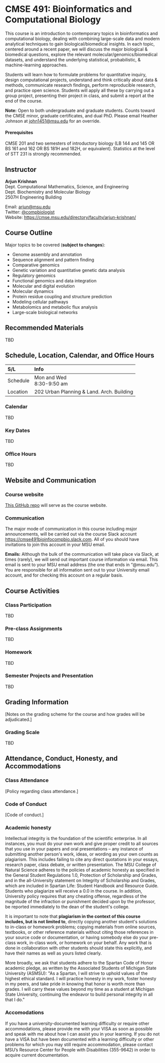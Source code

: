 # CMSE 491: Bioinformatics and Computational Biology

This course is an introduction to contemporary topics in bioinformatics and computational biology, dealing with combining large-scale data and modern analytical techniques to gain biological/biomedical insights. In each topic, centered around a recent paper, we will discuss the major biological & biomedical questions, explore the relevant molecular/genomics/biomedical datasets, and understand the underlying statistical, probabilistic, & machine-learning approaches.

Students will learn how to formulate problems for quantitative inquiry, design computational projects, understand and think critically about data & methods, communicate research findings, perform reproducible research, and practice open science. Students will apply all these by carrying out a group project, presenting their project in class, and submit a report at the end of the course.

**Note:** Open to both undergraduate and graduate students. Counts toward the CMSE minor, graduate certificates, and dual PhD. Please email Heather Johnson at john1451@msu.edu for an override.

#### Prerequisites
CMSE 201 and two semesters of introductory biology (LB 144 and 145 OR BS 161 and 162 OR BS 181H and 182H, or equivalent).
Statistics at the level of STT 231 is strongly recommended.

## Instructor
**Arjun Krishnan**  
Dept. Computational Mathematics, Science, and Engineering  
Dept. Biochemistry and Molecular Biology  
2507H Engineering Building  

Email: arjun@msu.edu  
Twitter: [@compbiologist](https://twitter.com/compbiologist)  
Website: https://cmse.msu.edu/directory/faculty/arjun-krishnan/

## Course Outline
Major topics to be covered (**subject to changes**):
* Genome assembly and annotation
* Sequence alignment and pattern finding
* Comparative genomics
* Genetic variation and quantitative genetic data analysis
* Regulatory genomics
* Functional genomics and data integration
* Molecular and digital evolution
* Molecular dynamics
* Protein residue coupling and structure prediction
* Modeling cellular pathways
* Metabolomics and metabolic flux analysis
* Large-scale biological networks

## Recommended Materials
TBD

## Schedule, Location, Calendar, and Office Hours
S/L | Info
:------------ | :------------
Schedule | Mon and Wed</br>8:30-9:50 am
Location | 202 Urban Planning & Land. Arch. Building

### Calendar
TBD

### Key Dates
TBD

### Office Hours
TBD

## Website and Communication

### Course website
[This GitHub repo](https://github.com/krishnanlab/teaching) will serve as the course website.  

### Communication
The major mode of communication in this course including msjor announcements, will be carried out via the course Slack account https://cmse491bioinfocompbio.slack.com. All of you should have invitations to join this account in your MSU email.  

**Emails:** Although the bulk of the communication will take place via Slack, at times (rarely), we will send out important course information via email. This email is sent to your MSU email address (the one that ends in “@msu.edu”).  You are responsible for all information sent out to your University email account, and for checking this account on a regular basis.

## Course Activities

### Class Participation
TBD

### Pre-class Assignments
TBD

### Homework
TBD

### Semester Projects and Presentation
TBD

## Grading Information
[Notes on the grading scheme for the course and how grades will be adjudicated.]

### Grading Scale
TBD

## Attendance, Conduct, Honesty, and Accommodations

### Class Attendance
[Policy regarding class attendance.]

### Code of Conduct
[Code of conduct.]

### Academic honesty
Intellectual integrity is the foundation of the scientific enterprise. In all instances, you must do your own work and give proper credit to all sources that you use in your papers and oral presentations – any instance of submitting another person's work, ideas, or wording as your own counts as plagiarism. This includes failing to cite any direct quotations in your essays, research paper, class debate, or written presentation. The MSU College of Natural Science adheres to the policies of academic honesty as specified in the General Student Regulations 1.0, Protection of Scholarship and Grades, and in the all-University statement on Integrity of Scholarship and Grades, which are included in Spartan Life: Student Handbook and Resource Guide. Students who plagiarize will receive a 0.0 in the course. In addition, University policy requires that any cheating offense, regardless of the magnitude of the infraction or punishment decided upon by the professor, be reported immediately to the dean of the student's college.

It is important to note that **plagiarism in the context of this course includes, but is not limited to**, directly copying another student's solutions to in-class or homework problems; copying materials from online sources, textbooks, or other reference materials without citing those references in your source code or documentation, or having somebody else do your pre-class work, in-class work, or homework on your behalf. Any work that is done in collaboration with other students should state this explicitly, and have their names as well as yours listed clearly.

More broadly, we ask that students adhere to the Spartan Code of Honor academic pledge, as written by the Associated Students of Michigan State University (ASMSU): "As a Spartan, I will strive to uphold values of the highest ethical standard. I will practice honesty in my work, foster honesty in my peers, and take pride in knowing that honor is worth more than grades. I will carry these values beyond my time as a student at Michigan State University, continuing the endeavor to build personal integrity in all that I do."

### Accomodations
If you have a university-documented learning difficulty or require other accommodations, please provide me with your VISA as soon as possible and speak with me about how I can assist you in your learning.  If you do not have a VISA but have been documented with a learning difficulty or other problems for which you may still require accommodation, please contact MSU’s Resource Center for People with Disabilities (355-9642) in order to acquire current documentation.
